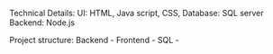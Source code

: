 Technical Details:
UI: HTML, Java script, CSS, 
Database: SQL server
Backend:  Node.js


Project structure:
  Backend - 
  Frontend - 
  SQL - 


